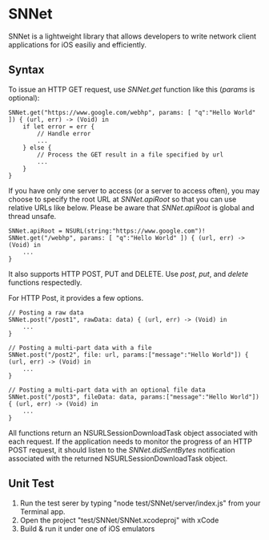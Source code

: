 # SNNet

SNNet is a lightweight library that allows developers to write network client applications for iOS easiliy and efficiently.

## Syntax

To issue an HTTP GET request, use *SNNet.get* function like this (*params* is optional):

```
SNNet.get("https://www.google.com/webhp", params: [ "q":"Hello World" ]) { (url, err) -> (Void) in
    if let error = err {
        // Handle error
        ...
    } else {
        // Process the GET result in a file specified by url
        ...
    }
}
```

If you have only one server to access (or a server to access often), you may choose to specify the root URL at *SNNet.apiRoot* so that you can use relative URLs like below. Please be aware that *SNNet.apiRoot* is global and thread unsafe.

```
SNNet.apiRoot = NSURL(string:"https://www.google.com")!
SNNet.get("/webhp", params: [ "q":"Hello World" ]) { (url, err) -> (Void) in
    ...
}
```

It also supports HTTP POST, PUT and DELETE. Use *post*, *put*, and *delete* functions respectedly. 

For HTTP Post, it provides a few options. 

```
// Posting a raw data
SNNet.post("/post1", rawData: data) { (url, err) -> (Void) in
    ...
}

// Posting a multi-part data with a file
SNNet.post("/post2", file: url, params:["message":"Hello World"]) { (url, err) -> (Void) in
    ...
}

// Posting a multi-part data with an optional file data
SNNet.post("/post3", fileData: data, params:["message":"Hello World"]) { (url, err) -> (Void) in
    ...
}

```

All functions return an NSURLSessionDownloadTask object associated with each request. If the application needs to monitor the progress of an HTTP POST request, it should listen to the *SNNet.didSentBytes* notification associated with the returned NSURLSessionDownloadTask object. 


## Unit Test

1. Run the test serer by typing "node test/SNNet/server/index.js" from your Terminal app.
2. Open the project "test/SNNet/SNNet.xcodeproj" with xCode
3. Build & run it under one of iOS emulators
